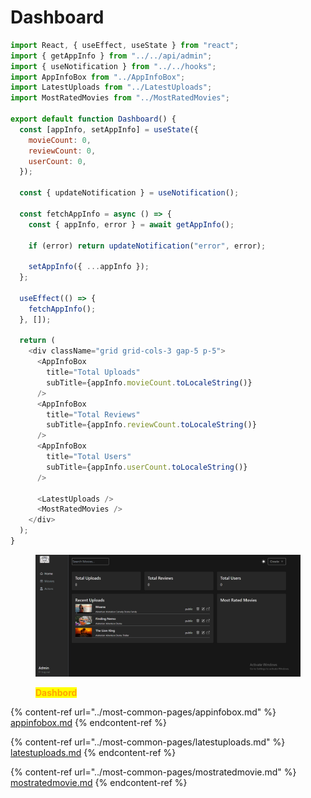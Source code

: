 # Dashboard

```javascript
import React, { useEffect, useState } from "react";
import { getAppInfo } from "../../api/admin";
import { useNotification } from "../../hooks";
import AppInfoBox from "../AppInfoBox";
import LatestUploads from "../LatestUploads";
import MostRatedMovies from "../MostRatedMovies";

export default function Dashboard() {
  const [appInfo, setAppInfo] = useState({
    movieCount: 0,
    reviewCount: 0,
    userCount: 0,
  });

  const { updateNotification } = useNotification();

  const fetchAppInfo = async () => {
    const { appInfo, error } = await getAppInfo();

    if (error) return updateNotification("error", error);

    setAppInfo({ ...appInfo });
  };

  useEffect(() => {
    fetchAppInfo();
  }, []);

  return (
    <div className="grid grid-cols-3 gap-5 p-5">
      <AppInfoBox
        title="Total Uploads"
        subTitle={appInfo.movieCount.toLocaleString()}
      />
      <AppInfoBox
        title="Total Reviews"
        subTitle={appInfo.reviewCount.toLocaleString()}
      />
      <AppInfoBox
        title="Total Users"
        subTitle={appInfo.userCount.toLocaleString()}
      />

      <LatestUploads />
      <MostRatedMovies />
    </div>
  );
}

```

<figure><img src="../../../../.gitbook/assets/DashBord.png" alt=""><figcaption><p><mark style="color:orange;"><strong>Dashbord</strong></mark></p></figcaption></figure>

{% content-ref url="../most-common-pages/appinfobox.md" %}
[appinfobox.md](../most-common-pages/appinfobox.md)
{% endcontent-ref %}



{% content-ref url="../most-common-pages/latestuploads.md" %}
[latestuploads.md](../most-common-pages/latestuploads.md)
{% endcontent-ref %}



{% content-ref url="../most-common-pages/mostratedmovie.md" %}
[mostratedmovie.md](../most-common-pages/mostratedmovie.md)
{% endcontent-ref %}
